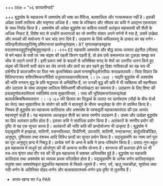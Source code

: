 +++
title = "०६ काव्यसौन्दर्य"

+++
बुद्धघोष के महाकाव्य में अश्वघोष की भाषा का वैविध्य, बलशालिता और गत्यात्मकता नहीं है। इसकी अपेक्षा उसमें लालित्य और मसृणता अधिक है। भाषा के परिष्कार और सौष्ठव का कवि ने आद्यन्त एकरूपता के साथ निर्वाह किया है। अश्वघोष की अपेक्षा बुद्धघोष का कवित्व परवर्ती अलंकृत महाकाव्यों की शैली के अधिक निकट है, विशेष रूप से उन्होंने कल्पनाओं का जो रमणीय संसार अपने वर्णनों में रचा है, उसमें उत्प्रेक्षा और रूपकों की संयोजना ने चार चांद लगा दिये हैं। उदाहरण के लिये कपिलवस्तु के प्रासाद का यह वर्णन -
यदिन्द्रनीलोपलकुटिमेषु प्रविष्टभाजां प्रथमेन्दुलेखाम्। RT मृणालखण्डस्पृहया मरालाश्चञ्चुपुटैश्चुम्बितुमुत्सहन्ते।। -२१५
EE
महाकवि अश्वघोष और बौद्ध काव्य-परम्परा इंद्रनील (नीलम) से बने महल के फर्श पर जब चंद्रमा की पहली किरण पड़ती है, तो हंस उसे कमलनाल का टुकड़ा समझ कर चोंच से उठाने लगते हैं।
इसी प्रकार वर्षा के बादलों से अभिषिक्त शरद् के मेघों का उत्तरीय धारण किये हुए चंद्रमा की किरणों रूपी चंदन का लेप लगाये और तारों का हार पहने हुए दिशा नायिकाओं का यह रूप भी दर्शनीय है
कालजमीन पर पिता नमः कृताभिषेकाः प्रथमं घनाम्बुभिधृतोत्तरीयाः शरदभ्रसञ्चयैः। चिया विकार
कि विलिप्तगात्रयः शशिरश्मिचन्दनैर्दिशो दधुस्तारकहारयष्टिकाम् ।। (५।४७) ।
यद्यपि बुद्धघोष भी अश्वघोष की भांति भगवान् बुद्ध के प्रति श्रद्धाभाव से अभिप्रेरित हैं, पर उनकी बुद्ध की छवि में भी व्यक्तित्व की महनीयता और उदारता के साथ उपयुक्त लालित्य विविधवर्णी सौन्दर्यच्छटा का समन्वय है। उदाहरण के लिए शिष्ट की प्रसन्नपूर्णावलयाभिरामं ज्योतिर्मयं तस्य मुखारविन्दम् । जया की
भूयिष्ठमन्तर्गतचन्द्रलेखां बालार्कबिम्बश्रियमाततान ।। -३।६० परि हिलात का सिद्धार्थ के ललाट पर ऊर्णावलय (भौहों के बीच रोओं का घेरा) तथा मुखारविन्द के संयोग को कवि ने बालसूर्य के भीतर चन्द्रलेखा के योग से उपमित किया है।
निष्चय ही बुद्धघोष का महाकाव्य कालिदास और अश्वघोष के पश्चाद्वर्ती महाकाव्यपरंपरा की एक अत्यंत महत्त्वपूर्ण कड़ी है। यह महाकाव्य अलङ्कृत शैली का सरस रमणीय उदाहरण है। उपमा और उत्प्रेक्षा बुद्धघोष का प्रिय अलंकार प्रतीत होता है। इसका कवि ने सर्वाधिक प्रयोग किया है। अलंकारों के रमणीय प्रयोग की दृष्टि से यह एक सुन्दर काव्य
है।
 अलंकारों की भांति कवि की छन्दोयोजना भी उत्कृष्ट है। बुद्धघोष ने पद्यचूड़ाणि में इन्द्रवज्रा, मालिनी, वसन्ततिलका, वियोगिनी, उपजाति, शालिनी, मन्दाक्रान्ता, शार्दूलविक्रीडित, अनुष्टुप, पुष्पिताग्रा तथा वंशस्थ आदि विविध छन्दों का सुन्दर प्रयोग किया है। पद्यचूडामणि का नवम सर्ग पूरा का पूरा अनुष्टुप् छन्द में निबद्ध है। प्रत्येक सर्ग के अन्त में कवि ने छन्द-परिवर्तन किया है। प्रसाद-गुण-बहुल इस महाकाव्य में माधुर्य एवं ओजोगुण की भी अत्यन्त सजीव योजना है। शान्तरस की प्रधानता होने पर भी यत्र-तत्र श्रृंगार तथा वीर रस की भी इस महाकाव्य में सशक्त अभिव्यक्ति हुई है।
बुद्धघोष पर महाकवि कालिदास तथा अश्वघोष का व्यापक प्रभाव परिलक्षित होता है। पद्यचूडामणि के अनेक वर्णन कालिदासकृत रघुवंश तथा अश्वघोषकृत बुद्धचरित महाकाव्य से मिलते-जुलते हैं। नगर, पर्व, ऋतु,जलक्रीड़ा, सूर्यास्त तथा नदी-वर्णन के अतिरिक्त दोहद-वर्णन और बालावताराश्चर्य-वर्णन इस दृष्टि से तुलनीय हैं।
- काव्य-खण्ड सर Fa PAR